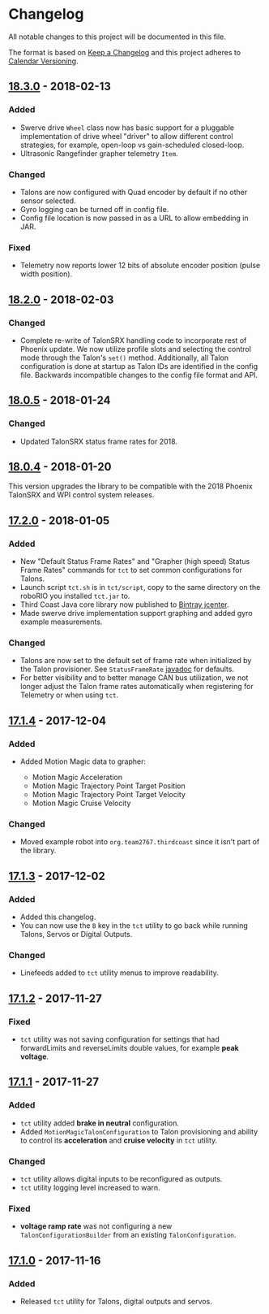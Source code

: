 # Changelog

All notable changes to this project will be documented in this file.

The format is based on [Keep a Changelog](http://keepachangelog.com/en/1.0.0/) and this project adheres to [Calendar Versioning](http://calver.org/).

## [18.3.0] - 2018-02-13

### Added

- Swerve drive `Wheel` class now has basic support for a pluggable implementation of drive wheel "driver" to allow different control strategies, for example, open-loop vs gain-scheduled closed-loop.
- Ultrasonic Rangefinder grapher telemetry `Item`.

### Changed

- Talons are now configured with Quad encoder by default if no other sensor selected.
- Gyro logging can be turned off in config file.
- Config file location is now passed in as a URL to allow embedding in JAR.

### Fixed

- Telemetry now reports lower 12 bits of absolute encoder position (pulse width position).

## [18.2.0] - 2018-02-03

### Changed

- Complete re-write of TalonSRX handling code to incorporate rest of Phoenix update. We now utilize profile slots and selecting the control mode through the Talon's `set()` method. Additionally, all Talon configuration is done at startup as Talon IDs are identified in the config file. Backwards incompatible changes to the config file format and API.

## [18.0.5] - 2018-01-24

### Changed

- Updated TalonSRX status frame rates for 2018.

## [18.0.4] - 2018-01-20

This version upgrades the library to be compatible with the 2018 Phoenix TalonSRX and WPI control system releases.

## [17.2.0] - 2018-01-05

### Added

- New "Default Status Frame Rates" and "Grapher (high speed) Status Frame Rates" commands for `tct` to set common configurations for Talons.
- Launch script `tct.sh` is in `tct/script`, copy to the same directory on the roboRIO you installed `tct.jar` to.
- Third Coast Java core library now published to [Bintray jcenter](https://bintray.com/strykeforce/maven/thirdcoast).
- Made swerve drive implementation support graphing and added gyro example measurements.

### Changed

- Talons are now set to the default set of frame rate when initialized by the Talon provisioner. See `StatusFrameRate` [javadoc](https://strykeforce.github.io/thirdcoast/javadoc/org/strykeforce/thirdcoast/talon/StatusFrameRate.html) for defaults.
- For better visibility and to better manage CAN bus utilization, we not longer adjust the Talon frame rates automatically when registering for Telemetry or when using `tct`.

## [17.1.4] - 2017-12-04

### Added

- Added Motion Magic data to grapher:

  - Motion Magic Acceleration
  - Motion Magic Trajectory Point Target Position
  - Motion Magic Trajectory Point Target Velocity
  - Motion Magic Cruise Velocity

### Changed

- Moved example robot into `org.team2767.thirdcoast` since it isn't part of the library.

## [17.1.3] - 2017-12-02

### Added

- Added this changelog.
- You can now use the `B` key in the `tct` utility to go back while running Talons, Servos or Digital Outputs.

### Changed

- Linefeeds added to `tct` utility menus to improve readability.

## [17.1.2] - 2017-11-27

### Fixed

- `tct` utility was not saving configuration for settings that had forwardLimits and reverseLimits double values, for example **peak voltage**.

## [17.1.1] - 2017-11-27

### Added

- `tct` utility added **brake in neutral** configuration.
- Added `MotionMagicTalonConfiguration` to Talon provisioning and ability to control its **acceleration** and **cruise velocity** in `tct` utility.

### Changed

- `tct` utility allows digital inputs to be reconfigured as outputs.
- `tct` utility logging level increased to warn.

### Fixed

- **voltage ramp rate** was not configuring a new `TalonConfigurationBuilder` from an existing `TalonConfiguration`.

## [17.1.0] - 2017-11-16

### Added

- Released `tct` utility for Talons, digital outputs and servos.

[17.1.0]: https://github.com/strykeforce/thirdcoast/compare/v17.0.23...v17.1.0
[17.1.1]: https://github.com/strykeforce/thirdcoast/compare/v17.1.0...v17.1.1
[17.1.2]: https://github.com/strykeforce/thirdcoast/compare/v17.1.1...v17.1.2
[17.1.3]: https://github.com/strykeforce/thirdcoast/compare/v17.1.2...v17.1.3
[17.1.4]: https://github.com/strykeforce/thirdcoast/compare/v17.1.3...v17.1.4
[17.2.0]: https://github.com/strykeforce/thirdcoast/compare/v17.1.4...v17.2.0
[18.0.4]: https://github.com/strykeforce/thirdcoast/compare/v17.2.0...v18.0.4
[18.0.5]: https://github.com/strykeforce/thirdcoast/compare/v18.0.4...v18.0.5
[18.2.0]: https://github.com/strykeforce/thirdcoast/compare/v18.0.5...v18.2.0
[18.3.0]: https://github.com/strykeforce/thirdcoast/compare/v18.2.0...v18.3.0
[unreleased]: https://github.com/strykeforce/thirdcoast/compare/v18.3.0...develop
